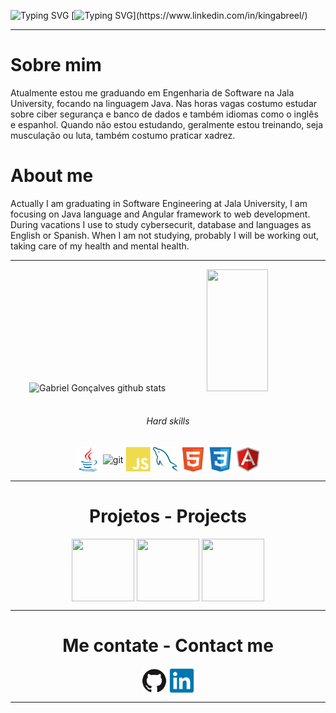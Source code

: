 
![Typing SVG](https://readme-typing-svg.herokuapp.com/?font=Goldman&size=35&pause=1000&color=8BE8FDFF&center=true&vCenter=true&width=1000&lines=Hola,+Hello,+Olá;)
[![Typing SVG](https://readme-typing-svg.herokuapp.com/?font=Goldman&size=35&pause=1000&color=8BE8FDFF&center=true&vCenter=true&width=1000&lines=Me+chamo+Gabriel;)](https://www.linkedin.com/in/kingabreel/)

---
# Sobre mim
Atualmente estou me graduando em Engenharia de Software na Jala University, focando na linguagem Java. Nas horas vagas costumo estudar sobre ciber segurança e banco de dados e também idiomas como o inglês e espanhol. Quando não estou estudando, geralmente estou treinando, seja musculação ou luta, também costumo praticar xadrez.

# About me
Actually I am graduating in Software Engineering at Jala University, I am focusing on Java language and Angular framework to web development. During vacations I use to study cybersecurit, database and languages as English or Spanish. When I am not studying, probably I will be working out, taking care of my health and mental health. 

---
<div align="center">  
  <img width="49%" height="195px" src="https://github-readme-stats.vercel.app/api?username=kingabreel&show_icons=true&count_private=true&hide_border=false&title_color=8BE8FDFF&icon_color=87CEFA&text_color=c9d1d9&bg_color=0d1117" alt="Gabriel Gonçalves github stats" /> 
  <img width="44%" height="195px" src="https://github-readme-stats.vercel.app/api/top-langs/?username=kingabreel&layout=compact&hide_border=false&title_color=8BE8FDFF&text_color=87CEFA&bg_color=0d1117" />
</div>

<div  align="center"> 
  <div style="display: inline_block"><br>
    <h6 align="center">Hard skills</h1>
    <img align="center" alt="Java" height="40" width="40" src="https://raw.githubusercontent.com/devicons/devicon/master/icons/java/java-original.svg">
    <img align="center" src="https://www.vectorlogo.zone/logos/git-scm/git-scm-icon.svg" alt="git" width="40" height="40"/>
    <img align="center" alt="Js" height="40" width="40" src="https://raw.githubusercontent.com/devicons/devicon/master/icons/javascript/javascript-plain.svg">
    <img align="center" alt="MySql" height="40" width="40" src="https://raw.githubusercontent.com/devicons/devicon/55609aa5bd817ff167afce0d965585c92040787a/icons/mysql/mysql-original.svg">
    <img align="center" alt="HTML" height="40" width="40" src="https://raw.githubusercontent.com/devicons/devicon/master/icons/html5/html5-original.svg">
    <img align="center" alt="CSS" height="40" width="40" src="https://raw.githubusercontent.com/devicons/devicon/master/icons/css3/css3-original.svg">
    <img align="center" alt="Angular" height="40" width="40" src="https://raw.githubusercontent.com/devicons/devicon/55609aa5bd817ff167afce0d965585c92040787a/icons/angularjs/angularjs-original.svg">
   </div>

---
# Projetos - Projects

[<img align="center" width="100" height="100" src="https://cdn-icons-png.flaticon.com/512/5956/5956597.png?ga=GA1.1.353218249.1694745315">](https://github.com/kingabreel/playzone-loja)    [<img align="center" width="100" height="100" src="https://cdn-icons-png.flaticon.com/512/3050/3050438.png?ga=GA1.1.353218249.1694745315">](https://github.com/kingabreel/API-restful)   [<img align="center" width="100" height="100" src="https://cdn-icons-png.flaticon.com/512/3234/3234971.png?ga=GA1.1.353218249.1694745315">](https://github.com/kingabreel/social-pages)


---
# Me contate - Contact me

[<img align="center" height="40" width="40" src="https://raw.githubusercontent.com/devicons/devicon/55609aa5bd817ff167afce0d965585c92040787a/icons/github/github-original.svg">](https://github.com/kingabreel)
[<img align="center" height="40" width="40" src="https://raw.githubusercontent.com/devicons/devicon/55609aa5bd817ff167afce0d965585c92040787a/icons/linkedin/linkedin-original.svg">](https://www.linkedin.com/in/kingabreel)

---
